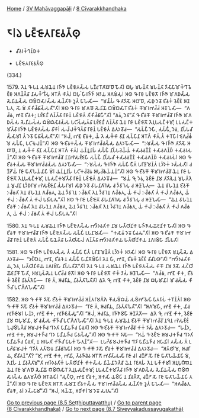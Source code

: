 
[Home](/) / [3V Mahāvaggapāḷi](../../3V.md) / [8 Cīvarakkhandhaka](../8.md)

# 𑁮𑁇𑁬 𑀧𑀚𑁆𑀚𑁄𑀢𑀭𑀸𑀚𑀯𑀢𑁆𑀣𑀼

* 𑀘𑀻𑀯𑀭𑀓𑁆𑀔𑀦𑁆𑀥𑀓

* 𑀧𑀚𑁆𑀚𑁄𑀢𑀭𑀸𑀚𑀯𑀢𑁆𑀣𑀼

(334.)

1579\. 𑀢𑁂𑀦 𑀔𑁄 𑀧𑀦 𑀲𑀫𑀬𑁂𑀦 𑀭𑀜𑁆𑀜𑁄 𑀧𑀚𑁆𑀚𑁄𑀢𑀲𑁆𑀲 𑀧𑀡𑁆𑀟𑀼𑀭𑁄𑀕𑀸𑀩𑀸𑀥𑁄 𑀳𑁄𑀢𑀺𑁇 𑀩𑀳𑀽 𑀫𑀳𑀦𑁆𑀢𑀸 𑀫𑀳𑀦𑁆𑀢𑀸 𑀤𑀺𑀲𑀸𑀧𑀸𑀫𑁄𑀓𑁆𑀔𑀸 𑀯𑁂𑀚𑁆𑀚𑀸 𑀆𑀕𑀦𑁆𑀢𑁆𑀯𑀸 𑀦𑀸𑀲𑀓𑁆𑀔𑀺𑀁𑀲𑀼 𑀅𑀭𑁄𑀕𑀁 𑀓𑀸𑀢𑀼𑀁𑁇 𑀩𑀳𑀼𑀁 𑀳𑀺𑀭𑀜𑁆𑀜𑀁 𑀆𑀤𑀸𑀬 𑀅𑀕𑀫𑀁𑀲𑀼𑁇 𑀅𑀣 𑀔𑁄 𑀭𑀸𑀚𑀸 𑀧𑀚𑁆𑀚𑁄𑀢𑁄 𑀭𑀜𑁆𑀜𑁄 𑀫𑀸𑀕𑀥𑀲𑁆𑀲 𑀲𑁂𑀦𑀺𑀬𑀲𑁆𑀲 𑀩𑀺𑀫𑁆𑀩𑀺𑀲𑀸𑀭𑀲𑁆𑀲 𑀲𑀦𑁆𑀢𑀺𑀓𑁂 𑀤𑀽𑀢𑀁 𑀧𑀸𑀳𑁂𑀲𑀺—  “𑀫𑀬𑁆𑀳𑀁 𑀔𑁄 𑀢𑀸𑀤𑀺𑀲𑁄 𑀆𑀩𑀸𑀥𑁄, 𑀲𑀸𑀥𑀼 𑀤𑁂𑀯𑁄 𑀚𑀻𑀯𑀓𑀁 𑀯𑁂𑀚𑁆𑀚𑀁 𑀆𑀡𑀸𑀧𑁂𑀢𑀼, 𑀲𑁄 𑀫𑀁 𑀢𑀺𑀓𑀺𑀘𑁆𑀙𑀺𑀲𑁆𑀲𑀢𑀻”𑀢𑀺𑁇 𑀅𑀣 𑀔𑁄 𑀭𑀸𑀚𑀸 𑀫𑀸𑀕𑀥𑁄 𑀲𑁂𑀦𑀺𑀬𑁄 𑀩𑀺𑀫𑁆𑀩𑀺𑀲𑀸𑀭𑁄 𑀚𑀻𑀯𑀓𑀁 𑀓𑁄𑀫𑀸𑀭𑀪𑀘𑁆𑀘𑀁 𑀆𑀡𑀸𑀧𑁂𑀲𑀺—  “𑀕𑀘𑁆𑀙, 𑀪𑀡𑁂 𑀚𑀻𑀯𑀓; 𑀉𑀚𑁆𑀚𑁂𑀦𑀺𑀁 𑀕𑀦𑁆𑀢𑁆𑀯𑀸 𑀭𑀸𑀚𑀸𑀦𑀁 𑀧𑀚𑁆𑀚𑁄𑀢𑀁 𑀢𑀺𑀓𑀺𑀘𑁆𑀙𑀸𑀳𑀻”𑀢𑀺𑁇 “𑀏𑀯𑀁, 𑀤𑁂𑀯𑀸”𑀢𑀺 𑀔𑁄 𑀚𑀻𑀯𑀓𑁄 𑀓𑁄𑀫𑀸𑀭𑀪𑀘𑁆𑀘𑁄 𑀭𑀜𑁆𑀜𑁄 𑀫𑀸𑀕𑀥𑀲𑁆𑀲 𑀲𑁂𑀦𑀺𑀬𑀲𑁆𑀲 𑀩𑀺𑀫𑁆𑀩𑀺𑀲𑀸𑀭𑀲𑁆𑀲 𑀧𑀝𑀺𑀲𑁆𑀲𑀼𑀢𑁆𑀯𑀸 𑀉𑀚𑁆𑀚𑁂𑀦𑀺𑀁 𑀕𑀦𑁆𑀢𑁆𑀯𑀸 𑀬𑁂𑀦 𑀭𑀸𑀚𑀸 𑀧𑀚𑁆𑀚𑁄𑀢𑁄 𑀢𑁂𑀦𑀼𑀧𑀲𑀗𑁆𑀓𑀫𑀺; 𑀉𑀧𑀲𑀗𑁆𑀓𑀫𑀺𑀢𑁆𑀯𑀸 𑀭𑀜𑁆𑀜𑁄 𑀧𑀚𑁆𑀚𑁄𑀢𑀲𑁆𑀲 𑀯𑀺𑀓𑀸𑀭𑀁 𑀲𑀮𑁆𑀮𑀓𑁆𑀔𑁂𑀢𑁆𑀯𑀸 𑀭𑀸𑀚𑀸𑀦𑀁 𑀧𑀚𑁆𑀚𑁄𑀢𑀁 𑀏𑀢𑀤𑀯𑁄𑀘—  “𑀲𑀧𑁆𑀧𑀺𑀁 𑀤𑁂𑀳𑀺, 𑀲𑀧𑁆𑀧𑀺𑀁, 𑀤𑁂𑀯, 𑀦𑀺𑀧𑁆𑀧𑀘𑀺𑀲𑁆𑀲𑀸𑀫𑀺𑁇 𑀢𑀁 𑀤𑁂𑀯𑁄 𑀧𑀺𑀯𑀺𑀲𑁆𑀲𑀢𑀻”𑀢𑀺𑁇 “𑀅𑀮𑀁, 𑀪𑀡𑁂 𑀚𑀻𑀯𑀓, 𑀬𑀁 𑀢𑁂 𑀲𑀓𑁆𑀓𑀸 𑀯𑀺𑀦𑀸 𑀲𑀧𑁆𑀧𑀺𑀦𑀸 𑀅𑀭𑁄𑀕𑀁 𑀓𑀸𑀢𑀼𑀁 𑀢𑀁 𑀓𑀭𑁄𑀳𑀺𑁇 𑀚𑁂𑀕𑀼𑀘𑁆𑀙𑀁 𑀫𑁂 𑀲𑀧𑁆𑀧𑀺, 𑀧𑀝𑀺𑀓𑀽𑀮𑀦𑁆”𑀢𑀺𑁇 𑀅𑀣 𑀔𑁄 𑀚𑀻𑀯𑀓𑀲𑁆𑀲 𑀓𑁄𑀫𑀸𑀭𑀪𑀘𑁆𑀘𑀲𑁆𑀲 𑀏𑀢𑀤𑀳𑁄𑀲𑀺—  “𑀇𑀫𑀲𑁆𑀲 𑀔𑁄 𑀭𑀜𑁆𑀜𑁄 𑀢𑀸𑀤𑀺𑀲𑁄 𑀆𑀩𑀸𑀥𑁄, 𑀦 𑀲𑀓𑁆𑀓𑀸 𑀯𑀺𑀦𑀸 𑀲𑀧𑁆𑀧𑀺𑀦𑀸 𑀅𑀭𑁄𑀕𑀁 𑀓𑀸𑀢𑀼𑀁𑁇 𑀬𑀦𑁆𑀦𑀽𑀦𑀸𑀳𑀁 𑀲𑀧𑁆𑀧𑀺𑀁 𑀦𑀺𑀧𑁆𑀧𑀘𑁂𑀬𑁆𑀬𑀁 𑀓𑀲𑀸𑀯𑀯𑀡𑁆𑀡𑀁 𑀓𑀲𑀸𑀯𑀕𑀦𑁆𑀥𑀁 𑀓𑀲𑀸𑀯𑀭𑀲𑀦𑁆”𑀢𑀺𑁇 𑀅𑀣 𑀔𑁄 𑀚𑀻𑀯𑀓𑁄 𑀓𑁄𑀫𑀸𑀭𑀪𑀘𑁆𑀘𑁄 𑀦𑀸𑀦𑀸𑀪𑁂𑀲𑀚𑁆𑀚𑁂𑀳𑀺 𑀲𑀧𑁆𑀧𑀺𑀁 𑀦𑀺𑀧𑁆𑀧𑀘𑀺 𑀓𑀲𑀸𑀯𑀯𑀡𑁆𑀡𑀁 𑀓𑀲𑀸𑀯𑀕𑀦𑁆𑀥𑀁 𑀓𑀲𑀸𑀯𑀭𑀲𑀁𑁇 𑀅𑀣 𑀔𑁄 𑀚𑀻𑀯𑀓𑀲𑁆𑀲 𑀓𑁄𑀫𑀸𑀭𑀪𑀘𑁆𑀘𑀲𑁆𑀲 𑀏𑀢𑀤𑀳𑁄𑀲𑀺—  “𑀇𑀫𑀲𑁆𑀲 𑀔𑁄 𑀭𑀜𑁆𑀜𑁄 𑀲𑀧𑁆𑀧𑀺 𑀧𑀻𑀢𑀁 𑀧𑀭𑀺𑀡𑀸𑀫𑁂𑀦𑁆𑀢𑀁 𑀉𑀤𑁆𑀤𑁂𑀓𑀁 𑀤𑀲𑁆𑀲𑀢𑀺𑁇 𑀘𑀡𑁆𑀟𑁄𑀬𑀁 𑀭𑀸𑀚𑀸 𑀖𑀸𑀢𑀸𑀧𑁂𑀬𑁆𑀬𑀸𑀧𑀺 𑀫𑀁𑁇 𑀬𑀦𑁆𑀦𑀽𑀦𑀸𑀳𑀁 𑀧𑀝𑀺𑀓𑀘𑁆𑀘𑁂𑀯 𑀆𑀧𑀼𑀘𑁆𑀙𑁂𑀬𑁆𑀬𑀦𑁆”𑀢𑀺𑁇 𑀅𑀣 𑀔𑁄 𑀚𑀻𑀯𑀓𑁄 𑀓𑁄𑀫𑀸𑀭𑀪𑀘𑁆𑀘𑁄 𑀬𑁂𑀦 𑀭𑀸𑀚𑀸 𑀧𑀚𑁆𑀚𑁄𑀢𑁄 𑀢𑁂𑀦𑀼𑀧𑀲𑀗𑁆𑀓𑀫𑀺, 𑀉𑀧𑀲𑀗𑁆𑀓𑀫𑀺𑀢𑁆𑀯𑀸 𑀭𑀸𑀚𑀸𑀦𑀁 𑀧𑀚𑁆𑀚𑁄𑀢𑀁 𑀏𑀢𑀤𑀯𑁄𑀘—  “𑀫𑀬𑀁 𑀔𑁄, 𑀤𑁂𑀯, 𑀯𑁂𑀚𑁆𑀚𑀸 𑀦𑀸𑀫 𑀢𑀸𑀤𑀺𑀲𑁂𑀦 𑀫𑀼𑀳𑀼𑀢𑁆𑀢𑁂𑀦 𑀫𑀽𑀮𑀸𑀦𑀺 𑀉𑀤𑁆𑀥𑀭𑀸𑀫 𑀪𑁂𑀲𑀚𑁆𑀚𑀸𑀦𑀺 𑀲𑀁𑀳𑀭𑀸𑀫𑁇 𑀲𑀸𑀥𑀼 𑀤𑁂𑀯𑁄 𑀯𑀸𑀳𑀦𑀸𑀕𑀸𑀭𑁂𑀲𑀼 𑀘 𑀤𑁆𑀯𑀸𑀭𑁂𑀲𑀼 𑀘 𑀆𑀡𑀸𑀧𑁂𑀢𑀼—  𑀬𑁂𑀦 𑀯𑀸𑀳𑀦𑁂𑀦 𑀚𑀻𑀯𑀓𑁄 𑀇𑀘𑁆𑀙𑀢𑀺 𑀢𑁂𑀦 𑀯𑀸𑀳𑀦𑁂𑀦 𑀕𑀘𑁆𑀙𑀢𑀼, 𑀬𑁂𑀦 𑀤𑁆𑀯𑀸𑀭𑁂𑀦 𑀇𑀘𑁆𑀙𑀢𑀺 𑀢𑁂𑀦 𑀤𑁆𑀯𑀸𑀭𑁂𑀦 𑀕𑀘𑁆𑀙𑀢𑀼, 𑀬𑀁 𑀓𑀸𑀮𑀁 𑀇𑀘𑁆𑀙𑀢𑀺 𑀢𑀁 𑀓𑀸𑀮𑀁 𑀕𑀘𑁆𑀙𑀢𑀼, 𑀬𑀁 𑀓𑀸𑀮𑀁 𑀇𑀘𑁆𑀙𑀢𑀺 𑀢𑀁 𑀓𑀸𑀮𑀁 𑀧𑀯𑀺𑀲𑀢𑀽”𑀢𑀺𑁇 𑀅𑀣 𑀔𑁄 𑀭𑀸𑀚𑀸 𑀧𑀚𑁆𑀚𑁄𑀢𑁄 𑀯𑀸𑀳𑀦𑀸𑀕𑀸𑀭𑁂𑀲𑀼 𑀘 𑀤𑁆𑀯𑀸𑀭𑁂𑀲𑀼 𑀘 𑀆𑀡𑀸𑀧𑁂𑀲𑀺—  “𑀬𑁂𑀦 𑀯𑀸𑀳𑀦𑁂𑀦 𑀚𑀻𑀯𑀓𑁄 𑀇𑀘𑁆𑀙𑀢𑀺 𑀢𑁂𑀦 𑀯𑀸𑀳𑀦𑁂𑀦 𑀕𑀘𑁆𑀙𑀢𑀼, 𑀬𑁂𑀦 𑀤𑁆𑀯𑀸𑀭𑁂𑀦 𑀇𑀘𑁆𑀙𑀢𑀺 𑀢𑁂𑀦 𑀤𑁆𑀯𑀸𑀭𑁂𑀦 𑀕𑀘𑁆𑀙𑀢𑀼, 𑀬𑀁 𑀓𑀸𑀮𑀁 𑀇𑀘𑁆𑀙𑀢𑀺 𑀢𑀁 𑀓𑀸𑀮𑀁 𑀕𑀘𑁆𑀙𑀢𑀼, 𑀬𑀁 𑀓𑀸𑀮𑀁 𑀇𑀘𑁆𑀙𑀢𑀺 𑀢𑀁 𑀓𑀸𑀮𑀁 𑀧𑀯𑀺𑀲𑀢𑀽”𑀢𑀺𑁇

1580\. 𑀢𑁂𑀦 𑀔𑁄 𑀧𑀦 𑀲𑀫𑀬𑁂𑀦 𑀭𑀜𑁆𑀜𑁄 𑀧𑀚𑁆𑀚𑁄𑀢𑀲𑁆𑀲 𑀪𑀤𑁆𑀤𑀯𑀢𑀺𑀓𑀸 𑀦𑀸𑀫 𑀳𑀢𑁆𑀣𑀺𑀦𑀺𑀓𑀸 𑀧𑀜𑁆𑀜𑀸𑀲𑀬𑁄𑀚𑀦𑀺𑀓𑀸 𑀳𑁄𑀢𑀺𑁇 𑀅𑀣 𑀔𑁄 𑀚𑀻𑀯𑀓𑁄 𑀓𑁄𑀫𑀸𑀭𑀪𑀘𑁆𑀘𑁄 𑀭𑀜𑁆𑀜𑁄 𑀧𑀚𑁆𑀚𑁄𑀢𑀲𑁆𑀲 𑀲𑀧𑁆𑀧𑀺𑀁 𑀉𑀧𑀦𑀸𑀫𑁂𑀲𑀺—  “𑀓𑀲𑀸𑀯𑀁 𑀤𑁂𑀯𑁄 𑀧𑀺𑀯𑀢𑀽”𑀢𑀺𑁇 𑀅𑀣 𑀔𑁄 𑀚𑀻𑀯𑀓𑁄 𑀓𑁄𑀫𑀸𑀭𑀪𑀘𑁆𑀘𑁄 𑀭𑀸𑀚𑀸𑀦𑀁 𑀧𑀚𑁆𑀚𑁄𑀢𑀁 𑀲𑀧𑁆𑀧𑀺𑀁 𑀧𑀸𑀬𑁂𑀢𑁆𑀯𑀸 𑀳𑀢𑁆𑀣𑀺𑀲𑀸𑀮𑀁 𑀕𑀦𑁆𑀢𑁆𑀯𑀸 𑀪𑀤𑁆𑀤𑀯𑀢𑀺𑀓𑀸𑀬 𑀳𑀢𑁆𑀣𑀺𑀦𑀺𑀓𑀸𑀬 𑀦𑀕𑀭𑀫𑁆𑀳𑀸 𑀦𑀺𑀧𑁆𑀧𑀢𑀺𑁇

1581\. 𑀅𑀣 𑀔𑁄 𑀭𑀜𑁆𑀜𑁄 𑀧𑀚𑁆𑀚𑁄𑀢𑀲𑁆𑀲 𑀢𑀁 𑀲𑀧𑁆𑀧𑀺 𑀧𑀻𑀢𑀁 𑀧𑀭𑀺𑀡𑀸𑀫𑁂𑀦𑁆𑀢𑀁 𑀉𑀤𑁆𑀤𑁂𑀓𑀁 𑀅𑀤𑀸𑀲𑀺𑁇 𑀅𑀣 𑀔𑁄 𑀭𑀸𑀚𑀸 𑀧𑀚𑁆𑀚𑁄𑀢𑁄 𑀫𑀦𑀼𑀲𑁆𑀲𑁂 𑀏𑀢𑀤𑀯𑁄𑀘—  “𑀤𑀼𑀝𑁆𑀞𑁂𑀦, 𑀪𑀡𑁂, 𑀚𑀻𑀯𑀓𑁂𑀦 𑀲𑀧𑁆𑀧𑀺𑀁 𑀧𑀸𑀬𑀺𑀢𑁄𑀫𑁆𑀳𑀺𑁇 𑀢𑁂𑀦 𑀳𑀺, 𑀪𑀡𑁂, 𑀚𑀻𑀯𑀓𑀁 𑀯𑁂𑀚𑁆𑀚𑀁 𑀯𑀺𑀘𑀺𑀦𑀣𑀸”𑀢𑀺𑁇 “𑀪𑀤𑁆𑀤𑀯𑀢𑀺𑀓𑀸𑀬, 𑀤𑁂𑀯, 𑀳𑀢𑁆𑀣𑀺𑀦𑀺𑀓𑀸𑀬 𑀦𑀕𑀭𑀫𑁆𑀳𑀸 𑀦𑀺𑀧𑁆𑀧𑀢𑀺𑀢𑁄”𑀢𑀺𑁇 𑀢𑁂𑀦 𑀔𑁄 𑀧𑀦 𑀲𑀫𑀬𑁂𑀦 𑀭𑀜𑁆𑀜𑁄 𑀧𑀚𑁆𑀚𑁄𑀢𑀲𑁆𑀲 𑀓𑀸𑀓𑁄 𑀦𑀸𑀫 𑀤𑀸𑀲𑁄 𑀲𑀝𑁆𑀞𑀺𑀬𑁄𑀚𑀦𑀺𑀓𑁄 𑀳𑁄𑀢𑀺, 𑀅𑀫𑀦𑀼𑀲𑁆𑀲𑁂𑀦 𑀧𑀝𑀺𑀘𑁆𑀘 𑀚𑀸𑀢𑁄𑁇 𑀅𑀣 𑀔𑁄 𑀭𑀸𑀚𑀸 𑀧𑀚𑁆𑀚𑁄𑀢𑁄 𑀓𑀸𑀓𑀁 𑀤𑀸𑀲𑀁 𑀆𑀡𑀸𑀧𑁂𑀲𑀺—  “𑀕𑀘𑁆𑀙, 𑀪𑀡𑁂 𑀓𑀸𑀓, 𑀚𑀻𑀯𑀓𑀁 𑀯𑁂𑀚𑁆𑀚𑀁 𑀦𑀺𑀯𑀢𑁆𑀢𑁂𑀳𑀺—  𑀭𑀸𑀚𑀸 𑀢𑀁, 𑀆𑀘𑀭𑀺𑀬, 𑀦𑀺𑀯𑀢𑁆𑀢𑀸𑀧𑁂𑀢𑀻𑀢𑀺𑁇 𑀏𑀢𑁂 𑀔𑁄, 𑀪𑀡𑁂 𑀓𑀸𑀓, 𑀯𑁂𑀚𑁆𑀚𑀸 𑀦𑀸𑀫 𑀩𑀳𑀼𑀫𑀸𑀬𑀸𑁇 𑀫𑀸 𑀘𑀲𑁆𑀲 𑀓𑀺𑀜𑁆𑀘𑀺 𑀧𑀝𑀺𑀕𑁆𑀕𑀳𑁂𑀲𑀻”𑀢𑀺𑁇

1582\. 𑀅𑀣 𑀔𑁄 𑀓𑀸𑀓𑁄 𑀤𑀸𑀲𑁄 𑀚𑀻𑀯𑀓𑀁 𑀓𑁄𑀫𑀸𑀭𑀪𑀘𑁆𑀘𑀁 𑀅𑀦𑁆𑀢𑀭𑀸𑀫𑀕𑁆𑀕𑁂 𑀓𑁄𑀲𑀫𑁆𑀩𑀺𑀬𑀁 𑀲𑀫𑁆𑀪𑀸𑀯𑁂𑀲𑀺 𑀧𑀸𑀢𑀭𑀸𑀲𑀁 𑀓𑀭𑁄𑀦𑁆𑀢𑀁𑁇 𑀅𑀣 𑀔𑁄 𑀓𑀸𑀓𑁄 𑀤𑀸𑀲𑁄 𑀚𑀻𑀯𑀓𑀁 𑀓𑁄𑀫𑀸𑀭𑀪𑀘𑁆𑀘𑀁 𑀏𑀢𑀤𑀯𑁄𑀘—  “𑀭𑀸𑀚𑀸 𑀢𑀁, 𑀆𑀘𑀭𑀺𑀬, 𑀦𑀺𑀯𑀢𑁆𑀢𑀸𑀧𑁂𑀢𑀻”𑀢𑀺𑁇 “𑀆𑀕𑀫𑁂𑀳𑀺, 𑀪𑀡𑁂 𑀓𑀸𑀓, 𑀬𑀸𑀯 𑀪𑀼𑀜𑁆𑀚𑀸𑀫𑁇 𑀳𑀦𑁆𑀤, 𑀪𑀡𑁂 𑀓𑀸𑀓, 𑀪𑀼𑀜𑁆𑀚𑀲𑁆𑀲𑀽”𑀢𑀺𑁇 “𑀅𑀮𑀁, 𑀆𑀘𑀭𑀺𑀬, 𑀭𑀜𑁆𑀜𑀸𑀫𑁆𑀳𑀺 𑀆𑀡𑀢𑁆𑀢𑁄—  𑀏𑀢𑁂 𑀔𑁄, 𑀪𑀡𑁂 𑀓𑀸𑀓, 𑀯𑁂𑀚𑁆𑀚𑀸 𑀦𑀸𑀫 𑀩𑀳𑀼𑀫𑀸𑀬𑀸, 𑀫𑀸 𑀘𑀲𑁆𑀲 𑀓𑀺𑀜𑁆𑀘𑀺 𑀧𑀝𑀺𑀕𑁆𑀕𑀳𑁂𑀲𑀻”𑀢𑀺𑁇 𑀢𑁂𑀦 𑀔𑁄 𑀧𑀦 𑀲𑀫𑀬𑁂𑀦 𑀚𑀻𑀯𑀓𑁄 𑀓𑁄𑀫𑀸𑀭𑀪𑀘𑁆𑀘𑁄 𑀦𑀔𑁂𑀦 𑀪𑁂𑀲𑀚𑁆𑀚𑀁 𑀑𑀮𑀼𑀫𑁆𑀧𑁂𑀢𑁆𑀯𑀸 𑀆𑀫𑀮𑀓𑀜𑁆𑀘 𑀔𑀸𑀤𑀢𑀺 𑀧𑀸𑀦𑀻𑀬𑀜𑁆𑀘 𑀧𑀺𑀯𑀢𑀺𑁇 𑀅𑀣 𑀔𑁄 𑀚𑀻𑀯𑀓𑁄 𑀓𑁄𑀫𑀸𑀭𑀪𑀘𑁆𑀘𑁄 𑀓𑀸𑀓𑀁 𑀤𑀸𑀲𑀁 𑀏𑀢𑀤𑀯𑁄𑀘—  “𑀳𑀦𑁆𑀤, 𑀪𑀡𑁂 𑀓𑀸𑀓, 𑀆𑀫𑀮𑀓𑀜𑁆𑀘 𑀔𑀸𑀤 𑀧𑀸𑀦𑀻𑀬𑀜𑁆𑀘 𑀧𑀺𑀯𑀲𑁆𑀲𑀽”𑀢𑀺𑁇 𑀅𑀣 𑀔𑁄 𑀓𑀸𑀓𑁄 𑀤𑀸𑀲𑁄—  “𑀅𑀬𑀁 𑀔𑁄 𑀯𑁂𑀚𑁆𑀚𑁄 𑀆𑀫𑀮𑀓𑀜𑁆𑀘 𑀔𑀸𑀤𑀢𑀺 𑀧𑀸𑀦𑀻𑀬𑀜𑁆𑀘 𑀧𑀺𑀯𑀢𑀺, 𑀦 𑀅𑀭𑀳𑀢𑀺 𑀓𑀺𑀜𑁆𑀘𑀺 𑀧𑀸𑀧𑀓𑀁 𑀳𑁄𑀢𑀼𑀦𑁆”𑀢𑀺—  𑀉𑀧𑀟𑁆𑀠𑀸𑀫𑀮𑀓𑀜𑁆𑀘 𑀔𑀸𑀤𑀺 𑀧𑀸𑀦𑀻𑀬𑀜𑁆𑀘 𑀅𑀧𑀸𑀬𑀺𑁇 𑀢𑀲𑁆𑀲 𑀢𑀁 𑀉𑀧𑀟𑁆𑀠𑀸𑀫𑀮𑀓𑀁 𑀔𑀸𑀤𑀺𑀢𑀁 𑀢𑀢𑁆𑀣𑁂𑀯 𑀦𑀺𑀘𑁆𑀙𑀸𑀭𑁂𑀲𑀺𑁇 𑀅𑀣 𑀔𑁄 𑀓𑀸𑀓𑁄 𑀤𑀸𑀲𑁄 𑀚𑀻𑀯𑀓𑀁 𑀓𑁄𑀫𑀸𑀭𑀪𑀘𑁆𑀘𑀁 𑀏𑀢𑀤𑀯𑁄𑀘—  “𑀅𑀢𑁆𑀣𑀺 𑀫𑁂, 𑀆𑀘𑀭𑀺𑀬, 𑀚𑀻𑀯𑀺𑀢𑀦𑁆”𑀢𑀺? “𑀫𑀸, 𑀪𑀡𑁂 𑀓𑀸𑀓, 𑀪𑀸𑀬𑀺, 𑀢𑁆𑀯𑀜𑁆𑀘𑁂𑀯 𑀅𑀭𑁄𑀕𑁄 𑀪𑀯𑀺𑀲𑁆𑀲𑀲𑀺 𑀭𑀸𑀚𑀸 𑀘𑁇 𑀘𑀡𑁆𑀟𑁄 𑀲𑁄 𑀭𑀸𑀚𑀸 𑀖𑀸𑀢𑀸𑀧𑁂𑀬𑁆𑀬𑀸𑀧𑀺 𑀫𑀁, 𑀢𑁂𑀦𑀸𑀳𑀁 𑀦 𑀦𑀺𑀯𑀢𑁆𑀢𑀸𑀫𑀻”𑀢𑀺 𑀪𑀤𑁆𑀤𑀯𑀢𑀺𑀓𑀁 𑀳𑀢𑁆𑀣𑀺𑀦𑀺𑀓𑀁 𑀓𑀸𑀓𑀲𑁆𑀲 𑀦𑀺𑀬𑁆𑀬𑀸𑀤𑁂𑀢𑁆𑀯𑀸 𑀬𑁂𑀦 𑀭𑀸𑀚𑀕𑀳𑀁 𑀢𑁂𑀦 𑀧𑀓𑁆𑀓𑀸𑀫𑀺𑁇 𑀅𑀦𑀼𑀧𑀼𑀩𑁆𑀩𑁂𑀦 𑀬𑁂𑀦 𑀭𑀸𑀚𑀸 𑀫𑀸𑀕𑀥𑁄 𑀲𑁂𑀦𑀺𑀬𑁄 𑀩𑀺𑀫𑁆𑀩𑀺𑀲𑀸𑀭𑁄 𑀢𑁂𑀦𑀼𑀧𑀲𑀗𑁆𑀓𑀫𑀺; 𑀉𑀧𑀲𑀗𑁆𑀓𑀫𑀺𑀢𑁆𑀯𑀸 𑀭𑀜𑁆𑀜𑁄 𑀫𑀸𑀕𑀥𑀲𑁆𑀲 𑀲𑁂𑀦𑀺𑀬𑀲𑁆𑀲 𑀩𑀺𑀫𑁆𑀩𑀺𑀲𑀸𑀭𑀲𑁆𑀲 𑀏𑀢𑀫𑀢𑁆𑀣𑀁 𑀆𑀭𑁄𑀘𑁂𑀲𑀺𑁇 “𑀲𑀼𑀝𑁆𑀞𑀼, 𑀪𑀡𑁂 𑀚𑀻𑀯𑀓, 𑀅𑀓𑀸𑀲𑀺 𑀬𑀫𑁆𑀧𑀺 𑀦 𑀦𑀺𑀯𑀢𑁆𑀢𑁄, 𑀘𑀡𑁆𑀟𑁄 𑀲𑁄 𑀭𑀸𑀚𑀸 𑀖𑀸𑀢𑀸𑀧𑁂𑀬𑁆𑀬𑀸𑀧𑀺 𑀢𑀦𑁆”𑀢𑀺𑁇 𑀅𑀣 𑀔𑁄 𑀭𑀸𑀚𑀸 𑀧𑀚𑁆𑀚𑁄𑀢𑁄 𑀅𑀭𑁄𑀕𑁄 𑀲𑀫𑀸𑀦𑁄 𑀚𑀻𑀯𑀓𑀲𑁆𑀲 𑀓𑁄𑀫𑀸𑀭𑀪𑀘𑁆𑀘𑀲𑁆𑀲 𑀲𑀦𑁆𑀢𑀺𑀓𑁂 𑀤𑀽𑀢𑀁 𑀧𑀸𑀳𑁂𑀲𑀺—  “𑀆𑀕𑀘𑁆𑀙𑀢𑀼 𑀚𑀻𑀯𑀓𑁄, 𑀯𑀭𑀁 𑀤𑀲𑁆𑀲𑀸𑀫𑀻”𑀢𑀺𑁇 “𑀅𑀮𑀁, 𑀅𑀬𑁆𑀬𑁄, 𑀅𑀥𑀺𑀓𑀸𑀭𑀁 𑀫𑁂 𑀤𑁂𑀯𑁄 𑀲𑀭𑀢𑀽”𑀢𑀺𑁇

[Go to previous page (8.5 Seṭṭhiputtavatthu)](8.5.md) / [Go to parent page (8 Cīvarakkhandhaka)](../8.md) / [Go to next page (8.7 Siveyyakadussayugakathā)](8.7.md)


